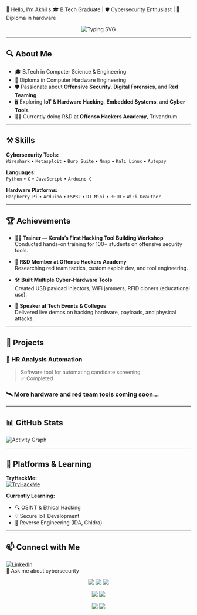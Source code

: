 👋 Hello, I'm Akhil s
🎓 B.Tech Graduate | 🛡️ Cybersecurity Enthusiast | 🔧 Diploma in hardware

<p align="center">
  <img src="https://readme-typing-svg.demolab.com?font=Fira+Code&size=22&pause=1000&color=00FF00&center=true&vCenter=true&width=600&lines=Cybersecurity+Student+%7C+Hardware+Hacker;Trainer+%7C+Red+Teamer+%7C+R%26D+@+Offenso;TryHackMe+%7C+HTB+Active+Learner;Always+Learning+New+Tools+%F0%9F%92%AA" alt="Typing SVG" />
</p>

---

## 🔍 About Me

- 🎓 B.Tech in Computer Science & Engineering  
- 🔧 Diploma in Computer Hardware Engineering  
- 🛡️ Passionate about **Offensive Security**, **Digital Forensics**, and **Red Teaming**  
- 🖥️ Exploring **IoT & Hardware Hacking**, **Embedded Systems**, and **Cyber Tools**  
- 👨‍🔬 Currently doing R&D at **Offenso Hackers Academy**, Trivandrum  

---

## ⚒️ Skills

**Cybersecurity Tools:**  
`Wireshark` • `Metasploit` • `Burp Suite` • `Nmap` • `Kali Linux` • `Autopsy`

**Languages:**  
`Python` • `C` • `JavaScript` • `Arduino C`

**Hardware Platforms:**  
`Raspberry Pi` • `Arduino` • `ESP32` • `D1 Mini` • `RFID` • `WiFi Deauther`

---

## 🏆 Achievements

- 🧑‍🏫 **Trainer — Kerala’s First Hacking Tool Building Workshop**  
  Conducted hands-on training for 100+ students on offensive security tools.

- 🧪 **R&D Member at Offenso Hackers Academy**  
  Researching red team tactics, custom exploit dev, and tool engineering.

- 🛠️ **Built Multiple Cyber-Hardware Tools**  
  Created USB payload injectors, WiFi jammers, RFID cloners (educational use).

- 🎤 **Speaker at Tech Events & Colleges**  
  Delivered live demos on hacking hardware, payloads, and physical attacks.

---

## 🔐 Projects

### 💼 HR Analysis Automation  
> Software tool for automating candidate screening  
> ✅ Completed

### 🛰️ More hardware and red team tools coming soon...

---

## 📊 GitHub Stats

![Activity Graph](https://github-readme-activity-graph.vercel.app/graph?username=akhilAK19&theme=chartreuse-dark)

---



## 🧠 Platforms & Learning

**TryHackMe:**  
[![TryHackMe](https://tryhackme-badges.s3.amazonaws.com/glichx.png)](https://tryhackme.com/p/glichx)


**Currently Learning:**  
- 🔍 OSINT & Ethical Hacking  
- 💡 Secure IoT Development  
- 🧠 Reverse Engineering (IDA, Ghidra)

---

## 📫 Connect with Me

[![LinkedIn](https://img.shields.io/badge/-LinkedIn-0077B5?style=flat&logo=Linkedin&logoColor=white)](https://www.linkedin.com/in/akhil-s-b07897194/)  
💬 Ask me about cybersecurity


<!-- Cool hacker-style badges -->
<p align="center">
  <img src="https://img.shields.io/badge/HackTheBox-Active-green?style=for-the-badge&logo=hackthebox&logoColor=green" />
  <img src="https://img.shields.io/badge/TryHackMe-Active-informational?style=for-the-badge&color=red" />
  <img src="https://img.shields.io/badge/CTF-Player-critical?style=for-the-badge&color=blue" />
</p>


<p align="center">
  <img src="https://img.shields.io/badge/Hack_with-purpose-blue?style=for-the-badge&logo=codeforces&logoColor=white" />
  <img src="https://img.shields.io/badge/Secure_with-skill-red?style=for-the-badge&logo=protonmail&logoColor=white" />
</p>

<p align="center">
  <img src="https://img.shields.io/badge/Ethical%20Hacking-✦-green?style=for-the-badge&logo=hackthebox&logoColor=green" />
  <img src="https://img.shields.io/badge/Offensive-✦-red?style=for-the-badge&logo=wireshark&logoColor=white" />
</p>



